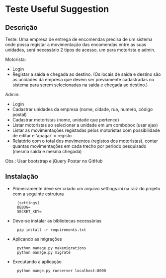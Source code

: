 # Teste Useful Suggestion

## Descrição 

Teste:
Uma empresa de entrega de encomendas precisa de um sistema onde possa registar a movimentação das encomendas entre as suas unidades, será necessário 2 tipos de acesso, um para motorista e admin. 

Motorista:
- Login
- Registar a saída e chegada ao destino. (Os locais de saída e destino são as unidades da empresa que devem ser previamente cadastradas no sistema para serem selecionadas na saída e chegada ao destino.)

Admin:
- Login
- Cadastrar unidades da empresa (nome, cidade, rua, numero, código postal)
- Cadastrar motoristas (nome, unidade que pertence)
- Listar motoristas ao selecionar a unidade em um combobox (usar ajax)
- Listar as movimentações registadas pelos motoristas com possibilidade de editar e ‘apagar’ o registo
- Relatório com o total dos movimentos (registos dos motoristas), contar quantas movimentações em cada trecho por periodo pesquisado (mesma saída e mesma chegada) 

Obs.: Usar bootstrap e jQuery 
	    Postar no GitHub

## Instalação

- Primeiramente deve ser criado um arquivo settings.ini na raiz do projeto com a seguinte estrutura

        [settings]
        DEBUG=
        SECRET_KEY=

- Deve-se instalar as bibliotecas necessárias

        pip install -r requirements.txt

- Aplicando as migrações
        
        python manage.py makemigrations
        python manage.py migrate

- Executando a aplicação

        python mange.py runserver localhost:8000

